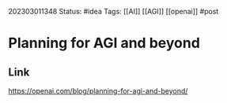 202303011348
Status: #idea
Tags:  [[AI]] [[AGI]] [[openai]] #post

# Planning for AGI and beyond

## Link

https://openai.com/blog/planning-for-agi-and-beyond/


